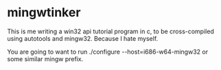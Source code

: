 # mingwtinker
This is me writing a win32 api tutorial program in c, to be cross-compiled using autotools and mingw32. Because I hate myself.


You are going to want to run ./configure --host=i686-w64-mingw32 or some similar mingw prefix.
